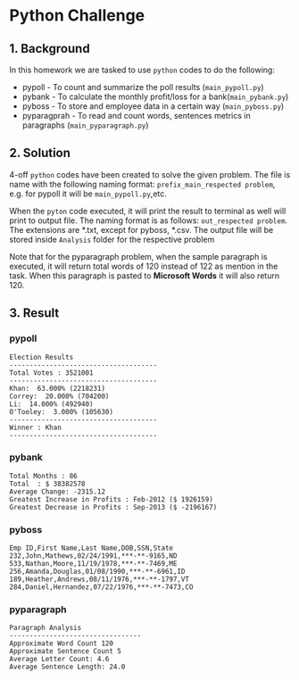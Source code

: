 # Python Challenge

## 1. Background
In this homework we are tasked to use `python` codes to do the following:
* pypoll - To count and summarize the poll results (`main_pypoll.py`)
* pybank - To calculate the monthly profit/loss for a bank(`main_pybank.py`)
* pyboss - To store and employee data in a certain way (`main_pyboss.py`)
* pyparagprah - To read and count words, sentences metrics in paragraphs (`main_pyparagraph.py`)

## 2. Solution
4-off `python` codes have been created to solve the given problem. The file is name with the following naming format:
`prefix_main_respected problem`, e.g. for pypoll it will be `main_pypoll.py`,etc.

When the `pyton` code executed, it will print the result to terminal as well will print to output file. The naming format is as follows: `out_respected problem`. The extensions are *.txt, except for pyboss, *.csv. The output file will be stored inside `Analysis` folder for the respective problem

Note that for the pyparagraph problem, when the sample paragraph is executed, it will return total words of 120 instead of 122 as mention in the task. When this paragraph is pasted to **Microsoft Words** it will also return 120.

## 3. Result
### pypoll
```
Election Results 
------------------------------------- 
Total Votes : 3521001 
------------------------------------- 
Khan:  63.000% (2218231) 
Correy:  20.000% (704200) 
Li:  14.000% (492940) 
O'Tooley:  3.000% (105630) 
------------------------------------- 
Winner : Khan 
------------------------------------- 
```

### pybank
```
Total Months : 86 
Total  : $ 38382578 
Average Change: -2315.12 
Greatest Increase in Profits : Feb-2012 ($ 1926159) 
Greatest Decrease in Profits : Sep-2013 ($ -2196167)
```

### pyboss
```
Emp ID,First Name,Last Name,DOB,SSN,State
232,John,Mathews,02/24/1991,***-**-9165,ND
533,Nathan,Moore,11/19/1978,***-**-7469,ME
256,Amanda,Douglas,01/08/1990,***-**-6961,ID
189,Heather,Andrews,08/11/1976,***-**-1797,VT
284,Daniel,Hernandez,07/22/1976,***-**-7473,CO
```

### pyparagraph
```
Paragraph Analysis 
--------------------------------- 
Approximate Word Count 120 
Approximate Sentence Count 5 
Average Letter Count: 4.6 
Average Sentence Length: 24.0 
```